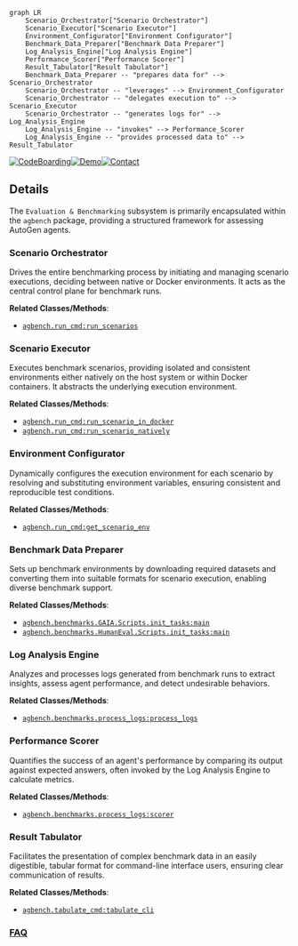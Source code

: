 ```mermaid
graph LR
    Scenario_Orchestrator["Scenario Orchestrator"]
    Scenario_Executor["Scenario Executor"]
    Environment_Configurator["Environment Configurator"]
    Benchmark_Data_Preparer["Benchmark Data Preparer"]
    Log_Analysis_Engine["Log Analysis Engine"]
    Performance_Scorer["Performance Scorer"]
    Result_Tabulator["Result Tabulator"]
    Benchmark_Data_Preparer -- "prepares data for" --> Scenario_Orchestrator
    Scenario_Orchestrator -- "leverages" --> Environment_Configurator
    Scenario_Orchestrator -- "delegates execution to" --> Scenario_Executor
    Scenario_Orchestrator -- "generates logs for" --> Log_Analysis_Engine
    Log_Analysis_Engine -- "invokes" --> Performance_Scorer
    Log_Analysis_Engine -- "provides processed data to" --> Result_Tabulator
```

[![CodeBoarding](https://img.shields.io/badge/Generated%20by-CodeBoarding-9cf?style=flat-square)](https://github.com/CodeBoarding/GeneratedOnBoardings)[![Demo](https://img.shields.io/badge/Try%20our-Demo-blue?style=flat-square)](https://www.codeboarding.org/demo)[![Contact](https://img.shields.io/badge/Contact%20us%20-%20contact@codeboarding.org-lightgrey?style=flat-square)](mailto:contact@codeboarding.org)

## Details

The `Evaluation & Benchmarking` subsystem is primarily encapsulated within the `agbench` package, providing a structured framework for assessing AutoGen agents.

### Scenario Orchestrator
Drives the entire benchmarking process by initiating and managing scenario executions, deciding between native or Docker environments. It acts as the central control plane for benchmark runs.


**Related Classes/Methods**:

- <a href="https://github.com/microsoft/autogen/blob/main/python/packages/agbench/src/agbench/run_cmd.py" target="_blank" rel="noopener noreferrer">`agbench.run_cmd:run_scenarios`</a>


### Scenario Executor
Executes benchmark scenarios, providing isolated and consistent environments either natively on the host system or within Docker containers. It abstracts the underlying execution environment.


**Related Classes/Methods**:

- <a href="https://github.com/microsoft/autogen/blob/main/python/packages/agbench/src/agbench/run_cmd.py" target="_blank" rel="noopener noreferrer">`agbench.run_cmd:run_scenario_in_docker`</a>
- <a href="https://github.com/microsoft/autogen/blob/main/python/packages/agbench/src/agbench/run_cmd.py" target="_blank" rel="noopener noreferrer">`agbench.run_cmd:run_scenario_natively`</a>


### Environment Configurator
Dynamically configures the execution environment for each scenario by resolving and substituting environment variables, ensuring consistent and reproducible test conditions.


**Related Classes/Methods**:

- <a href="https://github.com/microsoft/autogen/blob/main/python/packages/agbench/src/agbench/run_cmd.py" target="_blank" rel="noopener noreferrer">`agbench.run_cmd:get_scenario_env`</a>


### Benchmark Data Preparer
Sets up benchmark environments by downloading required datasets and converting them into suitable formats for scenario execution, enabling diverse benchmark support.


**Related Classes/Methods**:

- <a href="https://github.com/microsoft/autogen/blob/main/python/packages/agbench/benchmarks/GAIA/Scripts/init_tasks.py" target="_blank" rel="noopener noreferrer">`agbench.benchmarks.GAIA.Scripts.init_tasks:main`</a>
- <a href="https://github.com/microsoft/autogen/blob/main/python/packages/agbench/benchmarks/HumanEval/Scripts/init_tasks.py" target="_blank" rel="noopener noreferrer">`agbench.benchmarks.HumanEval.Scripts.init_tasks:main`</a>


### Log Analysis Engine
Analyzes and processes logs generated from benchmark runs to extract insights, assess agent performance, and detect undesirable behaviors.


**Related Classes/Methods**:

- <a href="https://github.com/microsoft/autogen/blob/main/python/packages/agbench/benchmarks/process_logs.py" target="_blank" rel="noopener noreferrer">`agbench.benchmarks.process_logs:process_logs`</a>


### Performance Scorer
Quantifies the success of an agent's performance by comparing its output against expected answers, often invoked by the Log Analysis Engine to calculate metrics.


**Related Classes/Methods**:

- <a href="https://github.com/microsoft/autogen/blob/main/python/packages/agbench/benchmarks/process_logs.py" target="_blank" rel="noopener noreferrer">`agbench.benchmarks.process_logs:scorer`</a>


### Result Tabulator
Facilitates the presentation of complex benchmark data in an easily digestible, tabular format for command-line interface users, ensuring clear communication of results.


**Related Classes/Methods**:

- <a href="https://github.com/microsoft/autogen/blob/main/python/packages/agbench/src/agbench/tabulate_cmd.py" target="_blank" rel="noopener noreferrer">`agbench.tabulate_cmd:tabulate_cli`</a>




### [FAQ](https://github.com/CodeBoarding/GeneratedOnBoardings/tree/main?tab=readme-ov-file#faq)